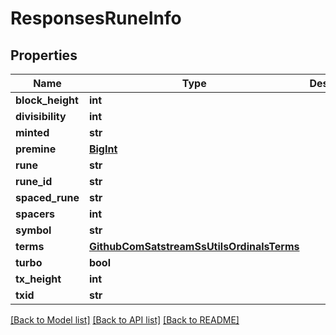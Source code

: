 # ResponsesRuneInfo

## Properties
Name | Type | Description | Notes
------------ | ------------- | ------------- | -------------
**block_height** | **int** |  | [optional] 
**divisibility** | **int** |  | [optional] 
**minted** | **str** |  | [optional] 
**premine** | [**BigInt**](BigInt.md) |  | [optional] 
**rune** | **str** |  | [optional] 
**rune_id** | **str** |  | [optional] 
**spaced_rune** | **str** |  | [optional] 
**spacers** | **int** |  | [optional] 
**symbol** | **str** |  | [optional] 
**terms** | [**GithubComSatstreamSsUtilsOrdinalsTerms**](GithubComSatstreamSsUtilsOrdinalsTerms.md) |  | [optional] 
**turbo** | **bool** |  | [optional] 
**tx_height** | **int** |  | [optional] 
**txid** | **str** |  | [optional] 

[[Back to Model list]](../README.md#documentation-for-models) [[Back to API list]](../README.md#documentation-for-api-endpoints) [[Back to README]](../README.md)

